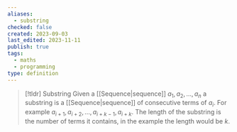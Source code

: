 ```yaml
---
aliases:
  - substring
checked: false
created: 2023-09-03
last_edited: 2023-11-11
publish: true
tags:
  - maths
  - programming
type: definition
---
```

> [!tldr] Substring
> Given a [[Sequence|sequence]] $a_1, a_2, \ldots, a_n$ a substring is a [[Sequence|sequence]] of consecutive terms of $a_i$. For example $a_{i+1}, a_{i+2}, \ldots, a_{i + k-1}, a_{i + k}$. The length of the substring is the number of terms it contains, in the example the length would be $k$.
